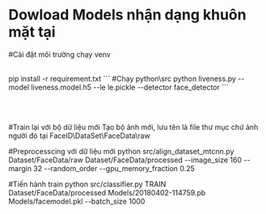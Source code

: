 # Dowload Models nhận dạng khuôn mặt tại 

#Cài đặt môi trường chạy venv 

<br>
pip install -r requirement.txt
```
#Chạy 
python\src
python liveness.py --model liveness.model.h5 --le le.pickle --detector face_detector
```

<br><br>

#Train lại với bộ dữ liệu mới
Tạo bộ ảnh mới, lưu tên là file thư mục chứ ảnh người đó tại FaceID\DataSet\FaceData\raw

#Preprocesscing với dữ liệu mới 
python src/align_dataset_mtcnn.py  Dataset/FaceData/raw Dataset/FaceData/processed --image_size 160 --margin 32  --random_order --gpu_memory_fraction 0.25

#Tiến hành train
python src/classifier.py TRAIN Dataset/FaceData/processed Models/20180402-114759.pb Models/facemodel.pkl --batch_size 1000

